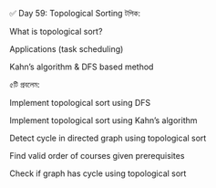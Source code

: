 ✅ Day 59: Topological Sorting
টপিক:

What is topological sort?

Applications (task scheduling)

Kahn’s algorithm & DFS based method

৫টি প্রবলেম:

Implement topological sort using DFS

Implement topological sort using Kahn’s algorithm

Detect cycle in directed graph using topological sort

Find valid order of courses given prerequisites

Check if graph has cycle using topological sort

